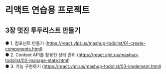 # 리액트 연습용 프로젝트

## 3장 멋진 투두리스트 만들기
  ● 1. 컴포넌트 만들기 (https://react.vlpt.us/mashup-todolist/01-create-components.html)  
  ● 2. Context API를 활용한 상태 관리 (https://react.vlpt.us/mashup-todolist/02-manage-state.html)  
  ● 3. 기능 구현하기 (https://react.vlpt.us/mashup-todolist/03-implement.html)  
